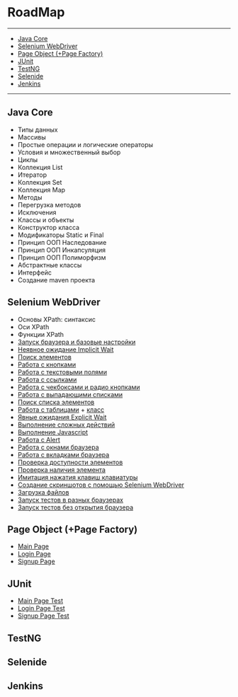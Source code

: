 # RoadMap
____
- [Java Core](https://github.com/Dev4Lex/Learn#java-core)
- [Selenium WebDriver](https://github.com/Dev4Lex/Learn#selenium-webdriver)
- [Page Object (+Page Factory)](https://github.com/Dev4Lex/Learn#page-object-page-factory)
- [JUnit](https://github.com/Dev4Lex/Learn#junit)
- [TestNG](https://github.com/Dev4Lex/Learn#testng)
- [Selenide](https://github.com/Dev4Lex/Learn#selenide)
- [Jenkins](https://github.com/Dev4Lex/Learn#jenkins)

____
## Java Core

- Типы данных
- Массивы 
- Простые операции и логические операторы 
- Условия и множественный выбор
- Циклы 
- Коллекция List 
- Итератор 
- Коллекция Set
- Коллекция Map 
- Методы 
- Перегрузка методов 
- Исключения 
- Классы и объекты
- Конструктор класса 
- Модификаторы Static и Final
- Принцип ООП Наследование
- Принцип ООП Инкапсуляция
- Принцип ООП Полиморфизм
- Абстрактные классы 
- Интерфейс
- Создание maven проекта

## Selenium WebDriver
- Основы XPath: синтаксис
- Оси XPath
- Функции XPath
- [Запуск браузера и базовые настройки](https://github.com/Dev4Lex/Learn/blob/main/SeleniumWebDriver/src/main/java/FirstSteps.java)
- [Неявное ожидание Implicit Wait](https://github.com/Dev4Lex/Learn/blob/main/SeleniumWebDriver/src/main/java/FirstSteps.java)
- [Поиск элементов](https://github.com/Dev4Lex/Learn/blob/main/SeleniumWebDriver/src/main/java/FindElement.java)
- [Работа с кнопками](https://github.com/Dev4Lex/Learn/blob/main/SeleniumWebDriver/src/main/java/Buttons.java)
- [Работа с текстовыми полями](https://github.com/Dev4Lex/Learn/blob/main/SeleniumWebDriver/src/main/java/TextFields.java)
- [Работа с ссылками](https://github.com/Dev4Lex/Learn/blob/main/SeleniumWebDriver/src/main/java/Links.java)
- [Работа с чекбоксами и радио кнопками](https://github.com/Dev4Lex/Learn/blob/main/SeleniumWebDriver/src/main/java/CheckboxRadiobutton.java)
- [Работа с выпадающими списками](https://github.com/Dev4Lex/Learn/blob/main/SeleniumWebDriver/src/main/java/DropDownList.java)
- [Поиск списка элементов](https://github.com/Dev4Lex/Learn/blob/main/SeleniumWebDriver/src/main/java/FindElements.java)
- [Работа с таблицами](https://github.com/Dev4Lex/Learn/blob/main/SeleniumWebDriver/src/main/java/Tables.java) + [класс](https://github.com/Dev4Lex/Learn-Java-Selenium/blob/main/SeleniumWebDriver/src/main/java/Table.java)
- [Явные ожидания Explicit Wait](https://github.com/Dev4Lex/Learn/blob/main/SeleniumWebDriver/src/main/java/ExplicitWait.java)
- [Выполнение сложных действий](https://github.com/Dev4Lex/Learn/blob/main/SeleniumWebDriver/src/main/java/ComplexActions.java)
- [Выполнение Javascript](https://github.com/Dev4Lex/Learn/blob/main/SeleniumWebDriver/src/main/java/JavaScript.java)
- [Работа с Alert](https://github.com/Dev4Lex/Learn/blob/main/SeleniumWebDriver/src/main/java/Alert.java)
- [Работа с окнами браузера](https://github.com/Dev4Lex/Learn/blob/main/SeleniumWebDriver/src/main/java/BrowserWindow.java)
- [Работа с вкладками браузера](https://github.com/Dev4Lex/Learn/blob/main/SeleniumWebDriver/src/main/java/BrowserTabs.java)
- [Проверка доступности элементов](https://github.com/Dev4Lex/Learn/blob/main/SeleniumWebDriver/src/main/java/AvailabilityOfElements.java)
- [Проверка наличия элемента](https://github.com/Dev4Lex/Learn/blob/main/SeleniumWebDriver/src/main/java/ExistenceOfElements.java)
- [Имитация нажатия клавиш клавиатуры](https://github.com/Dev4Lex/Learn/blob/main/SeleniumWebDriver/src/main/java/SendKeys.java)
- [Создание скриншотов с помощью Selenium WebDriver](https://github.com/Dev4Lex/Learn/blob/main/SeleniumWebDriver/src/main/java/TakeScreenshot.java)
- [Загрузка файлов](https://github.com/Dev4Lex/Learn/blob/main/SeleniumWebDriver/src/main/java/FileDownload.java)
- [Запуск тестов в разных браузерах](https://github.com/Dev4Lex/Learn/blob/main/SeleniumWebDriver/src/main/java/SomeBrowsers.java)
- [Запуск тестов без открытия браузера](https://github.com/Dev4Lex/Learn/blob/main/SeleniumWebDriver/src/main/java/RunTestsWithoutBrowser.java)


## Page Object (+Page Factory)

- [Main Page](https://github.com/Dev4Lex/Learn-Java-Selenium/blob/main/PageObject/src/main/java/MainPage.java)
- [Login Page](https://github.com/Dev4Lex/Learn-Java-Selenium/blob/main/PageObject/src/main/java/LoginPage.java)
- [Signup Page](https://github.com/Dev4Lex/Learn-Java-Selenium/blob/main/PageObject/src/main/java/SignUpPage.java)


## JUnit
- [Main Page Test](https://github.com/Dev4Lex/Learn/blob/main/JUnit/src/test/java/MainPageTest.java)
- [Login Page Test](https://github.com/Dev4Lex/Learn/blob/main/JUnit/src/test/java/LoginPageTest.java)
- [Signup Page Test](https://github.com/Dev4Lex/Learn/blob/main/JUnit/src/test/java/SignUpPageTest.java)
## TestNG
## Selenide
## Jenkins

